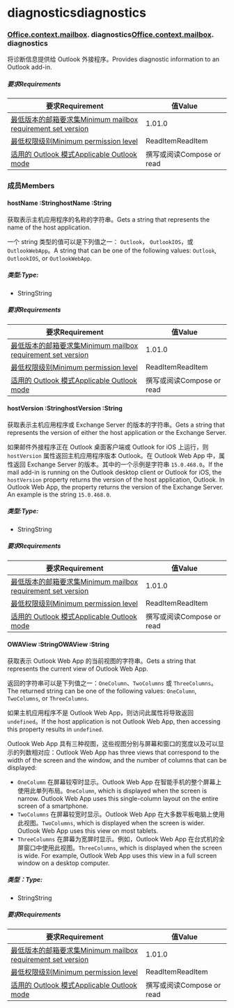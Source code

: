 
# <a name="diagnostics"></a><span data-ttu-id="669e7-101">diagnostics</span><span class="sxs-lookup"><span data-stu-id="669e7-101">diagnostics</span></span>

### <span data-ttu-id="669e7-p101">[Office](Office.md)[.context](Office.context.md)[.mailbox](Office.context.mailbox.md). diagnostics</span><span class="sxs-lookup"><span data-stu-id="669e7-p101">[Office](Office.md)[.context](Office.context.md)[.mailbox](Office.context.mailbox.md). diagnostics</span></span>

<span data-ttu-id="669e7-104">将诊断信息提供给 Outlook 外接程序。</span><span class="sxs-lookup"><span data-stu-id="669e7-104">Provides diagnostic information to an Outlook add-in.</span></span>

##### <a name="requirements"></a><span data-ttu-id="669e7-105">要求</span><span class="sxs-lookup"><span data-stu-id="669e7-105">Requirements</span></span>

|<span data-ttu-id="669e7-106">要求</span><span class="sxs-lookup"><span data-stu-id="669e7-106">Requirement</span></span>| <span data-ttu-id="669e7-107">值</span><span class="sxs-lookup"><span data-stu-id="669e7-107">Value</span></span>|
|---|---|
|[<span data-ttu-id="669e7-108">最低版本的邮箱要求集</span><span class="sxs-lookup"><span data-stu-id="669e7-108">Minimum mailbox requirement set version</span></span>](/javascript/office/requirement-sets/outlook-api-requirement-sets)| <span data-ttu-id="669e7-109">1.0</span><span class="sxs-lookup"><span data-stu-id="669e7-109">1.0</span></span>|
|[<span data-ttu-id="669e7-110">最低权限级别</span><span class="sxs-lookup"><span data-stu-id="669e7-110">Minimum permission level</span></span>](https://docs.microsoft.com/outlook/add-ins/understanding-outlook-add-in-permissions)| <span data-ttu-id="669e7-111">ReadItem</span><span class="sxs-lookup"><span data-stu-id="669e7-111">ReadItem</span></span>|
|[<span data-ttu-id="669e7-112">适用的 Outlook 模式</span><span class="sxs-lookup"><span data-stu-id="669e7-112">Applicable Outlook mode</span></span>](https://docs.microsoft.com/outlook/add-ins/#extension-points)| <span data-ttu-id="669e7-113">撰写或阅读</span><span class="sxs-lookup"><span data-stu-id="669e7-113">Compose or read</span></span>|

### <a name="members"></a><span data-ttu-id="669e7-114">成员</span><span class="sxs-lookup"><span data-stu-id="669e7-114">Members</span></span>

####  <a name="hostname-string"></a><span data-ttu-id="669e7-115">hostName :String</span><span class="sxs-lookup"><span data-stu-id="669e7-115">hostName :String</span></span>

<span data-ttu-id="669e7-116">获取表示主机应用程序的名称的字符串。</span><span class="sxs-lookup"><span data-stu-id="669e7-116">Gets a string that represents the name of the host application.</span></span>

<span data-ttu-id="669e7-117">一个 string 类型的值可以是下列值之一： `Outlook`， `OutlookIOS`，或`OutlookWebApp`。</span><span class="sxs-lookup"><span data-stu-id="669e7-117">A string that can be one of the following values: `Outlook`, `OutlookIOS`, or `OutlookWebApp`.</span></span>

##### <a name="type"></a><span data-ttu-id="669e7-118">类型:</span><span class="sxs-lookup"><span data-stu-id="669e7-118">Type:</span></span>

*   <span data-ttu-id="669e7-119">String</span><span class="sxs-lookup"><span data-stu-id="669e7-119">String</span></span>

##### <a name="requirements"></a><span data-ttu-id="669e7-120">要求</span><span class="sxs-lookup"><span data-stu-id="669e7-120">Requirements</span></span>

|<span data-ttu-id="669e7-121">要求</span><span class="sxs-lookup"><span data-stu-id="669e7-121">Requirement</span></span>| <span data-ttu-id="669e7-122">值</span><span class="sxs-lookup"><span data-stu-id="669e7-122">Value</span></span>|
|---|---|
|[<span data-ttu-id="669e7-123">最低版本的邮箱要求集</span><span class="sxs-lookup"><span data-stu-id="669e7-123">Minimum mailbox requirement set version</span></span>](/javascript/office/requirement-sets/outlook-api-requirement-sets)| <span data-ttu-id="669e7-124">1.0</span><span class="sxs-lookup"><span data-stu-id="669e7-124">1.0</span></span>|
|[<span data-ttu-id="669e7-125">最低权限级别</span><span class="sxs-lookup"><span data-stu-id="669e7-125">Minimum permission level</span></span>](https://docs.microsoft.com/outlook/add-ins/understanding-outlook-add-in-permissions)| <span data-ttu-id="669e7-126">ReadItem</span><span class="sxs-lookup"><span data-stu-id="669e7-126">ReadItem</span></span>|
|[<span data-ttu-id="669e7-127">适用的 Outlook 模式</span><span class="sxs-lookup"><span data-stu-id="669e7-127">Applicable Outlook mode</span></span>](https://docs.microsoft.com/outlook/add-ins/#extension-points)| <span data-ttu-id="669e7-128">撰写或阅读</span><span class="sxs-lookup"><span data-stu-id="669e7-128">Compose or read</span></span>|

####  <a name="hostversion-string"></a><span data-ttu-id="669e7-129">hostVersion :String</span><span class="sxs-lookup"><span data-stu-id="669e7-129">hostVersion :String</span></span>

<span data-ttu-id="669e7-130">获取表示主机应用程序或 Exchange Server 的版本的字符串。</span><span class="sxs-lookup"><span data-stu-id="669e7-130">Gets a string that represents the version of either the host application or the Exchange Server.</span></span>

<span data-ttu-id="669e7-p102">如果邮件外接程序正在 Outlook 桌面客户端或 Outlook for iOS 上运行，则 `hostVersion` 属性返回主机应用程序版本 Outlook。在 Outlook Web App 中，属性返回 Exchange Server 的版本。其中的一个示例是字符串 `15.0.468.0`。</span><span class="sxs-lookup"><span data-stu-id="669e7-p102">If the mail add-in is running on the Outlook desktop client or Outlook for iOS, the `hostVersion` property returns the version of the host application, Outlook. In Outlook Web App, the property returns the version of the Exchange Server. An example is the string `15.0.468.0`.</span></span>

##### <a name="type"></a><span data-ttu-id="669e7-134">类型:</span><span class="sxs-lookup"><span data-stu-id="669e7-134">Type:</span></span>

*   <span data-ttu-id="669e7-135">String</span><span class="sxs-lookup"><span data-stu-id="669e7-135">String</span></span>

##### <a name="requirements"></a><span data-ttu-id="669e7-136">要求</span><span class="sxs-lookup"><span data-stu-id="669e7-136">Requirements</span></span>

|<span data-ttu-id="669e7-137">要求</span><span class="sxs-lookup"><span data-stu-id="669e7-137">Requirement</span></span>| <span data-ttu-id="669e7-138">值</span><span class="sxs-lookup"><span data-stu-id="669e7-138">Value</span></span>|
|---|---|
|[<span data-ttu-id="669e7-139">最低版本的邮箱要求集</span><span class="sxs-lookup"><span data-stu-id="669e7-139">Minimum mailbox requirement set version</span></span>](/javascript/office/requirement-sets/outlook-api-requirement-sets)| <span data-ttu-id="669e7-140">1.0</span><span class="sxs-lookup"><span data-stu-id="669e7-140">1.0</span></span>|
|[<span data-ttu-id="669e7-141">最低权限级别</span><span class="sxs-lookup"><span data-stu-id="669e7-141">Minimum permission level</span></span>](https://docs.microsoft.com/outlook/add-ins/understanding-outlook-add-in-permissions)| <span data-ttu-id="669e7-142">ReadItem</span><span class="sxs-lookup"><span data-stu-id="669e7-142">ReadItem</span></span>|
|[<span data-ttu-id="669e7-143">适用的 Outlook 模式</span><span class="sxs-lookup"><span data-stu-id="669e7-143">Applicable Outlook mode</span></span>](https://docs.microsoft.com/outlook/add-ins/#extension-points)| <span data-ttu-id="669e7-144">撰写或阅读</span><span class="sxs-lookup"><span data-stu-id="669e7-144">Compose or read</span></span>|

####  <a name="owaview-string"></a><span data-ttu-id="669e7-145">OWAView :String</span><span class="sxs-lookup"><span data-stu-id="669e7-145">OWAView :String</span></span>

<span data-ttu-id="669e7-146">获取表示 Outlook Web App 的当前视图的字符串。</span><span class="sxs-lookup"><span data-stu-id="669e7-146">Gets a string that represents the current view of Outlook Web App.</span></span>

<span data-ttu-id="669e7-147">返回的字符串可以是下列值之一：`OneColumn`、`TwoColumns` 或 `ThreeColumns`。</span><span class="sxs-lookup"><span data-stu-id="669e7-147">The returned string can be one of the following values: `OneColumn`, `TwoColumns`, or `ThreeColumns`.</span></span>

<span data-ttu-id="669e7-148">如果主机应用程序不是 Outlook Web App，则访问此属性将导致返回 `undefined`。</span><span class="sxs-lookup"><span data-stu-id="669e7-148">If the host application is not Outlook Web App, then accessing this property results in `undefined`.</span></span>

<span data-ttu-id="669e7-149">Outlook Web App 具有三种视图，这些视图分别与屏幕和窗口的宽度以及可以显示的列数相对应：</span><span class="sxs-lookup"><span data-stu-id="669e7-149">Outlook Web App has three views that correspond to the width of the screen and the window, and the number of columns that can be displayed:</span></span>

*   <span data-ttu-id="669e7-p103">`OneColumn` 在屏幕较窄时显示。Outlook Web App 在智能手机的整个屏幕上使用此单列布局。</span><span class="sxs-lookup"><span data-stu-id="669e7-p103">`OneColumn`, which is displayed when the screen is narrow. Outlook Web App uses this single-column layout on the entire screen of a smartphone.</span></span>
*   <span data-ttu-id="669e7-p104">`TwoColumns` 在屏幕较宽时显示。Outlook Web App 在大多数平板电脑上使用此视图。</span><span class="sxs-lookup"><span data-stu-id="669e7-p104">`TwoColumns`, which is displayed when the screen is wider. Outlook Web App uses this view on most tablets.</span></span>
*   <span data-ttu-id="669e7-p105">`ThreeColumns` 在屏幕为宽屏时显示。例如，Outlook Web App 在台式机的全屏窗口中使用此视图。</span><span class="sxs-lookup"><span data-stu-id="669e7-p105">`ThreeColumns`, which is displayed when the screen is wide. For example, Outlook Web App uses this view in a full screen window on a desktop computer.</span></span>

##### <a name="type"></a><span data-ttu-id="669e7-156">类型：</span><span class="sxs-lookup"><span data-stu-id="669e7-156">Type:</span></span>

*   <span data-ttu-id="669e7-157">String</span><span class="sxs-lookup"><span data-stu-id="669e7-157">String</span></span>

##### <a name="requirements"></a><span data-ttu-id="669e7-158">要求</span><span class="sxs-lookup"><span data-stu-id="669e7-158">Requirements</span></span>

|<span data-ttu-id="669e7-159">要求</span><span class="sxs-lookup"><span data-stu-id="669e7-159">Requirement</span></span>| <span data-ttu-id="669e7-160">值</span><span class="sxs-lookup"><span data-stu-id="669e7-160">Value</span></span>|
|---|---|
|[<span data-ttu-id="669e7-161">最低版本的邮箱要求集</span><span class="sxs-lookup"><span data-stu-id="669e7-161">Minimum mailbox requirement set version</span></span>](/javascript/office/requirement-sets/outlook-api-requirement-sets)| <span data-ttu-id="669e7-162">1.0</span><span class="sxs-lookup"><span data-stu-id="669e7-162">1.0</span></span>|
|[<span data-ttu-id="669e7-163">最低权限级别</span><span class="sxs-lookup"><span data-stu-id="669e7-163">Minimum permission level</span></span>](https://docs.microsoft.com/outlook/add-ins/understanding-outlook-add-in-permissions)| <span data-ttu-id="669e7-164">ReadItem</span><span class="sxs-lookup"><span data-stu-id="669e7-164">ReadItem</span></span>|
|[<span data-ttu-id="669e7-165">适用的 Outlook 模式</span><span class="sxs-lookup"><span data-stu-id="669e7-165">Applicable Outlook mode</span></span>](https://docs.microsoft.com/outlook/add-ins/#extension-points)| <span data-ttu-id="669e7-166">撰写或阅读</span><span class="sxs-lookup"><span data-stu-id="669e7-166">Compose or read</span></span>|